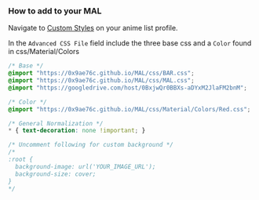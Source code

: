 ### How to add to your MAL

Navigate to [Custom Styles](http://myanimelist.net/editprofile.php?go=stylepref&do=cssadv) on your anime list profile.

In the `Advanced CSS File` field include the three base css and a `Color` found in css/Material/Colors

```css
/* Base */
@import "https://0x9ae76c.github.io/MAL/css/BAR.css";
@import "https://0x9ae76c.github.io/MAL/css/MAL.css";
@import "https://googledrive.com/host/0BxjwQr0BBXs-aDYxM2JlaFM2bnM";

/* Color */
@import "https://0x9ae76c.github.io/MAL/css/Material/Colors/Red.css";

/* General Normalization */
* { text-decoration: none !important; }

/* Uncomment following for custom background */
/*
:root {
  background-image: url('YOUR_IMAGE_URL');
  background-size: cover;
}
*/
```